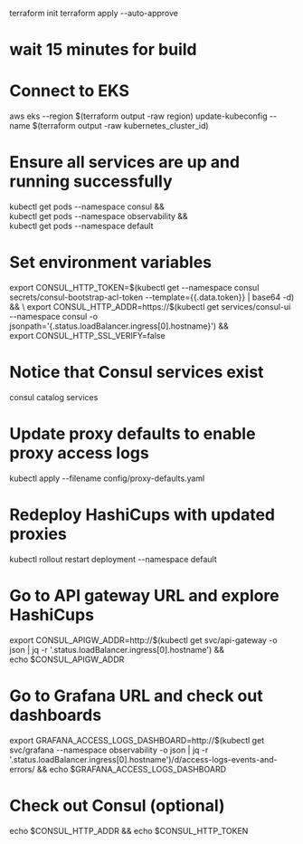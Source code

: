 terraform init
terraform apply --auto-approve
# wait 15 minutes for build

# Connect to EKS
aws eks --region $(terraform output -raw region) update-kubeconfig --name $(terraform output -raw kubernetes_cluster_id)

# Ensure all services are up and running successfully
kubectl get pods --namespace consul && \
kubectl get pods --namespace observability && \
kubectl get pods --namespace default

# Set environment variables
export CONSUL_HTTP_TOKEN=$(kubectl get --namespace consul secrets/consul-bootstrap-acl-token --template={{.data.token}} | base64 -d) && \
export CONSUL_HTTP_ADDR=https://$(kubectl get services/consul-ui --namespace consul -o jsonpath='{.status.loadBalancer.ingress[0].hostname}') && \
export CONSUL_HTTP_SSL_VERIFY=false

# Notice that Consul services exist
consul catalog services

# Update proxy defaults to enable proxy access logs
kubectl apply --filename config/proxy-defaults.yaml

# Redeploy HashiCups with updated proxies
kubectl rollout restart deployment --namespace default

# Go to API gateway URL and explore HashiCups
export CONSUL_APIGW_ADDR=http://$(kubectl get svc/api-gateway -o json | jq -r '.status.loadBalancer.ingress[0].hostname') && \
echo $CONSUL_APIGW_ADDR

# Go to Grafana URL and check out dashboards
export GRAFANA_ACCESS_LOGS_DASHBOARD=http://$(kubectl get svc/grafana --namespace observability -o json | jq -r '.status.loadBalancer.ingress[0].hostname')/d/access-logs-events-and-errors/ && echo $GRAFANA_ACCESS_LOGS_DASHBOARD

# Check out Consul (optional)
echo $CONSUL_HTTP_ADDR && echo $CONSUL_HTTP_TOKEN